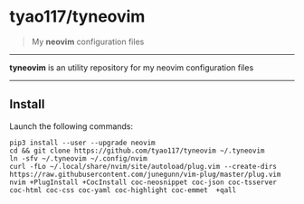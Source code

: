 # tyao117/tyneovim

> My **neovim** configuration files

---

**tyneovim** is an utility repository for my neovim configuration files

---

## Install

Launch the following commands:

    pip3 install --user --upgrade neovim
    cd && git clone https://github.com/tyao117/tyneovim ~/.tyneovim
    ln -sfv ~/.tyneovim ~/.config/nvim
    curl -fLo ~/.local/share/nvim/site/autoload/plug.vim --create-dirs https://raw.githubusercontent.com/junegunn/vim-plug/master/plug.vim
    nvim +PlugInstall +CocInstall coc-neosnippet coc-json coc-tsserver coc-html coc-css coc-yaml coc-highlight coc-emmet  +qall
